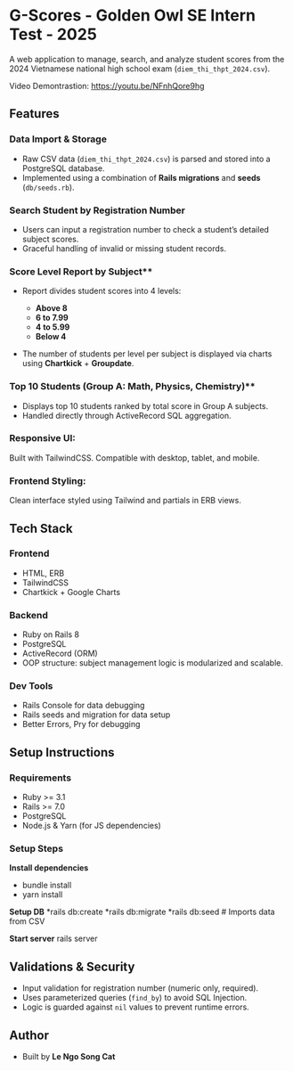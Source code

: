 # G-Scores - Golden Owl SE Intern Test - 2025

A web application to manage, search, and analyze student scores from the 2024 Vietnamese national high school exam (`diem_thi_thpt_2024.csv`).

Video Demontrastion: https://youtu.be/NFnhQore9hg


## Features

### Data Import & Storage

  * Raw CSV data (`diem_thi_thpt_2024.csv`) is parsed and stored into a PostgreSQL database.
  * Implemented using a combination of **Rails migrations** and **seeds** (`db/seeds.rb`).

### Search Student by Registration Number

  * Users can input a registration number to check a student’s detailed subject scores.
  * Graceful handling of invalid or missing student records.

### Score Level Report by Subject**

  * Report divides student scores into 4 levels:

    * **Above 8**
    * **6 to 7.99**
    * **4 to 5.99**
    * **Below 4**
  * The number of students per level per subject is displayed via charts using **Chartkick** + **Groupdate**.

### Top 10 Students (Group A: Math, Physics, Chemistry)**

  * Displays top 10 students ranked by total score in Group A subjects.
  * Handled directly through ActiveRecord SQL aggregation.

### Responsive UI: 
Built with TailwindCSS. Compatible with desktop, tablet, and mobile.
### Frontend Styling: 
Clean interface styled using Tailwind and partials in ERB views.

##  Tech Stack

### Frontend

* HTML, ERB
* TailwindCSS
* Chartkick + Google Charts

### Backend

* Ruby on Rails 8
* PostgreSQL
* ActiveRecord (ORM)
* OOP structure: subject management logic is modularized and scalable.

### Dev Tools

* Rails Console for data debugging
* Rails seeds and migration for data setup
* Better Errors, Pry for debugging

##  Setup Instructions

### Requirements

* Ruby >= 3.1
* Rails >= 7.0
* PostgreSQL
* Node.js & Yarn (for JS dependencies)

### Setup Steps

**Install dependencies**
* bundle install
* yarn install

**Setup DB**
*rails db:create
*rails db:migrate
*rails db:seed  # Imports data from CSV

**Start server**
rails server

##  Validations & Security

* Input validation for registration number (numeric only, required).
* Uses parameterized queries (`find_by`) to avoid SQL Injection.
* Logic is guarded against `nil` values to prevent runtime errors.


## Author

* Built by **Le Ngo Song Cat**

